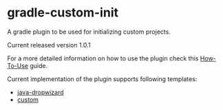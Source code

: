 # gradle-custom-init
A gradle plugin to be used for initializing custom projects.

Current released version 1.0.1

For a more detailed information on how to use the plugin check this [How-To-Use](https://github.com/maxbalan/gradle-custom-init/wiki/How-to-use) guide.

Current implementation of the plugin supports following templates:
- [java-dropwizard](https://github.com/maxbalan/gradle-custom-init/wiki/java-dropwizard-template)
- [custom](https://github.com/maxbalan/gradle-custom-init/wiki/custom-template)

